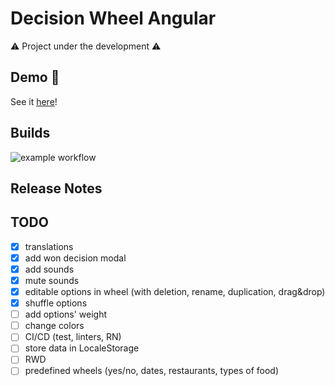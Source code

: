 # Decision Wheel Angular

:warning:  Project under the development :warning:

## Demo :rainbow:

See it [here](https://aszlacheta.github.io/decision-wheel-angular/en-US/)!

## Builds

![example workflow](https://github.com/aszlacheta/decision-wheel-angular/actions/workflows/static.yml/badge.svg?branch=main)

## Release Notes

## TODO

- [x] translations
- [x] add won decision modal
- [x] add sounds
- [x] mute sounds
- [x] editable options in wheel (with deletion, rename, duplication, drag&drop)
- [x] shuffle options
- [ ] add options' weight
- [ ] change colors
- [ ] CI/CD (test, linters, RN)
- [ ] store data in LocaleStorage
- [ ] RWD
- [ ] predefined wheels (yes/no, dates, restaurants, types of food)
